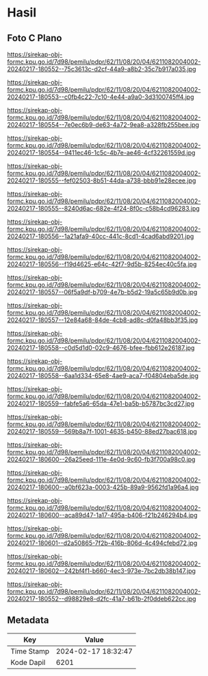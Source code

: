# Hasil

## Foto C Plano

https://sirekap-obj-formc.kpu.go.id/7d98/pemilu/pdpr/62/11/08/20/04/6211082004002-20240217-180552--75c3613c-d2cf-44a9-a8b2-35c7b917a035.jpg

https://sirekap-obj-formc.kpu.go.id/7d98/pemilu/pdpr/62/11/08/20/04/6211082004002-20240217-180553--c0fb4c22-7c10-4e44-a9a0-3d3100745ff4.jpg

https://sirekap-obj-formc.kpu.go.id/7d98/pemilu/pdpr/62/11/08/20/04/6211082004002-20240217-180554--7e0ec6b9-de63-4a72-9ea8-a328fb255bee.jpg

https://sirekap-obj-formc.kpu.go.id/7d98/pemilu/pdpr/62/11/08/20/04/6211082004002-20240217-180554--9411ec46-1c5c-4b7e-ae46-4cf32261559d.jpg

https://sirekap-obj-formc.kpu.go.id/7d98/pemilu/pdpr/62/11/08/20/04/6211082004002-20240217-180555--fef02503-8b51-44da-a738-bbb91e28ecee.jpg

https://sirekap-obj-formc.kpu.go.id/7d98/pemilu/pdpr/62/11/08/20/04/6211082004002-20240217-180555--8240d6ac-682e-4f24-8f0c-c58b4cd96283.jpg

https://sirekap-obj-formc.kpu.go.id/7d98/pemilu/pdpr/62/11/08/20/04/6211082004002-20240217-180556--1a21afa9-40cc-441c-8cd1-4cad6abd9201.jpg

https://sirekap-obj-formc.kpu.go.id/7d98/pemilu/pdpr/62/11/08/20/04/6211082004002-20240217-180556--f19d4625-e64c-42f7-9d5b-8254ec40c5fa.jpg

https://sirekap-obj-formc.kpu.go.id/7d98/pemilu/pdpr/62/11/08/20/04/6211082004002-20240217-180557--06f5a9df-b709-4e7b-b5d2-19a5c65b9d0b.jpg

https://sirekap-obj-formc.kpu.go.id/7d98/pemilu/pdpr/62/11/08/20/04/6211082004002-20240217-180557--12e84a68-84de-4cb8-ad8c-d0fa48bb3f35.jpg

https://sirekap-obj-formc.kpu.go.id/7d98/pemilu/pdpr/62/11/08/20/04/6211082004002-20240217-180558--c0d5d1d0-02c9-4676-bfee-fbb612e26187.jpg

https://sirekap-obj-formc.kpu.go.id/7d98/pemilu/pdpr/62/11/08/20/04/6211082004002-20240217-180558--6aa1d334-65e8-4ae9-aca7-f04804eba5de.jpg

https://sirekap-obj-formc.kpu.go.id/7d98/pemilu/pdpr/62/11/08/20/04/6211082004002-20240217-180559--fabfe5a6-65da-47e1-ba5b-b5787bc3cd27.jpg

https://sirekap-obj-formc.kpu.go.id/7d98/pemilu/pdpr/62/11/08/20/04/6211082004002-20240217-180559--569b8a7f-1001-4635-b450-88ed27bac618.jpg

https://sirekap-obj-formc.kpu.go.id/7d98/pemilu/pdpr/62/11/08/20/04/6211082004002-20240217-180600--26a25eed-111e-4e0d-9c60-fb3f700a98c0.jpg

https://sirekap-obj-formc.kpu.go.id/7d98/pemilu/pdpr/62/11/08/20/04/6211082004002-20240217-180600--a0bf623a-0003-425b-89a9-9562fd1a96a4.jpg

https://sirekap-obj-formc.kpu.go.id/7d98/pemilu/pdpr/62/11/08/20/04/6211082004002-20240217-180600--aca89d47-1a17-495a-b406-f21b246294b4.jpg

https://sirekap-obj-formc.kpu.go.id/7d98/pemilu/pdpr/62/11/08/20/04/6211082004002-20240217-180601--d2a50865-7f2b-416b-806d-4c494cfebd72.jpg

https://sirekap-obj-formc.kpu.go.id/7d98/pemilu/pdpr/62/11/08/20/04/6211082004002-20240217-180602--242bf4f1-b660-4ec3-973e-7bc2db38b147.jpg

https://sirekap-obj-formc.kpu.go.id/7d98/pemilu/pdpr/62/11/08/20/04/6211082004002-20240217-180552--d98829e8-d2fc-41a7-b61b-2f0ddeb622cc.jpg


## Metadata

| Key        | Value               |
| ---------- | ------------------- |
| Time Stamp | 2024-02-17 18:32:47 |
| Kode Dapil | 6201                |



